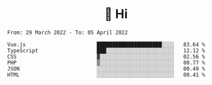 <h1 align="center">👋 Hi</h1>
<!-- <h3 align="center">An enthusiastic frontend developer</h3> -->

<!--START_SECTION:waka-->

```text
From: 29 March 2022 - To: 05 April 2022

Vue.js                       █████████████████████░░░░   83.64 %
TypeScript                   ███░░░░░░░░░░░░░░░░░░░░░░   12.12 %
CSS                          ▓░░░░░░░░░░░░░░░░░░░░░░░░   02.56 %
PHP                          ▒░░░░░░░░░░░░░░░░░░░░░░░░   00.77 %
JSON                         ░░░░░░░░░░░░░░░░░░░░░░░░░   00.49 %
HTML                         ░░░░░░░░░░░░░░░░░░░░░░░░░   00.41 %
```

<!--END_SECTION:waka-->
